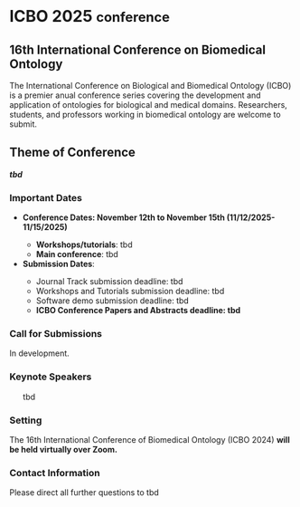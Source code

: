 <br>
<h1> ICBO 2025 <small>conference</small></h1>

## 16th International Conference on Biomedical Ontology 

The International Conference on Biological and Biomedical Ontology (ICBO) is a premier anual conference series covering the development and application of ontologies for biological and medical domains. Researchers, students, and professors working in biomedical ontology are welcome to submit. 

## Theme of Conference 

<i> <b> tbd </b> </i>

### Important Dates 

  <ul>
    <li><b>Conference Dates: November 12th to November 15th (11/12/2025-11/15/2025)</b></li>  
    <ul>
        <li><b>Workshops/tutorials</b>: tbd </li>
        <li><b>Main conference</b>: tbd </li>
    </ul>
    <li><b>Submission Dates</b>:</li> 
    <ul>
        <li>Journal Track submission deadline: tbd </li>
        <li>Workshops and Tutorials submission deadline: tbd </li>
        <li>Software demo submission deadline: tbd </li>
        <li><b>ICBO Conference Papers and Abstracts deadline: tbd </b></li>
    </ul>
  </ul>

### Call for Submissions 

In development.

### Keynote Speakers

<ul>
    tbd
</ul>

### Setting

The 16th International Conference of Biomedical Ontology (ICBO 2024) <b>will be held virtually over Zoom.</b> 

### Contact Information 

Please direct all further questions to tbd 


